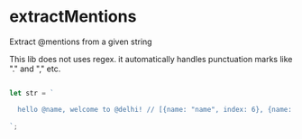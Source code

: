 # extractMentions
Extract @mentions from a given string

This lib does not uses regex. it automatically handles punctuation marks like "." and "," etc.

```javascript

let str = `

  hello @name, welcome to @delhi! // [{name: "name", index: 6}, {name: "delhi", index: 24}]
  
`;

```
